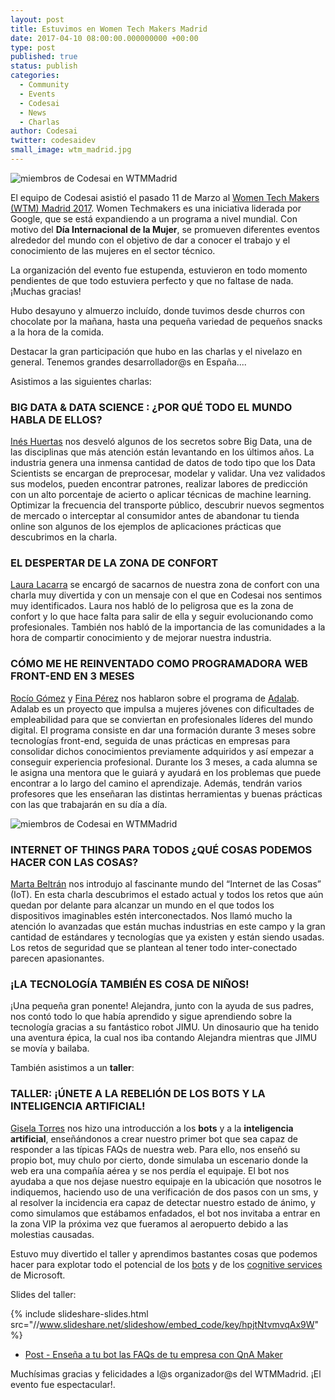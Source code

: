```yaml
---
layout: post
title: Estuvimos en Women Tech Makers Madrid
date: 2017-04-10 08:00:00.000000000 +00:00
type: post
published: true
status: publish
categories:
  - Community
  - Events
  - Codesai
  - News
  - Charlas
author: Codesai
twitter: codesaidev
small_image: wtm_madrid.jpg
---
```


<img src="/assets/small_codesai_en_wtm.jpg" alt="miembros de Codesai en WTMMadrid">

El equipo de Codesai asistió el pasado 11 de Marzo al [Women Tech Makers (WTM) Madrid 2017](http://wtm.gdgmadrid.es/). Women Techmakers es una iniciativa liderada por Google, que se está expandiendo a un programa a nivel mundial. Con motivo del **Día Internacional de la Mujer**, se promueven diferentes eventos alrededor del mundo con el objetivo de dar a conocer el trabajo y el conocimiento de las mujeres en el sector técnico.

La organización del evento fue estupenda, estuvieron en todo momento pendientes de que todo estuviera perfecto y que no faltase de nada. ¡Muchas gracias!

Hubo desayuno y almuerzo incluído, donde tuvimos desde churros con chocolate por la mañana, hasta una pequeña variedad de pequeños snacks a la hora de la comida.

Destacar la gran participación que hubo en las charlas y el nivelazo en general. Tenemos grandes desarrollador@s en España....

Asistimos a las siguientes charlas:

### BIG DATA & DATA SCIENCE : ¿POR QUÉ TODO EL MUNDO HABLA DE ELLOS?
[Inés Huertas](https://twitter.com/quierodata) nos desveló algunos de los secretos sobre Big Data, una de las disciplinas que más atención están levantando en los últimos años. La industria genera una inmensa cantidad de datos de todo tipo que los Data Scientists se encargan de preprocesar, modelar y validar. Una vez validados sus modelos, pueden encontrar patrones, realizar labores de predicción con un alto porcentaje de acierto o aplicar técnicas de machine learning. Optimizar la frecuencia del transporte público, descubrir nuevos segmentos de mercado o interceptar al consumidor antes de abandonar tu tienda online son algunos de los ejemplos de aplicaciones prácticas que descubrimos en la charla.

### EL DESPERTAR DE LA ZONA DE CONFORT
[Laura Lacarra](https://twitter.com/LauraLacarra)  se encargó de sacarnos de nuestra zona de confort con una charla muy divertida y con un mensaje con el que en Codesai nos sentimos muy identificados. Laura nos habló de lo peligrosa que es la zona de confort y lo que hace falta para salir de ella y seguir evolucionando como profesionales. También nos habló de la importancia de las comunidades a la hora de compartir conocimiento y de mejorar nuestra industria.

### CÓMO ME HE REINVENTADO COMO PROGRAMADORA WEB FRONT-END EN 3 MESES
[Rocío Gómez](https://twitter.com/txutxina91) y [Fina Pérez](https://twitter.com/finuka) nos hablaron sobre el programa de [Adalab](http://adalab.es/). Adalab es un proyecto que impulsa a mujeres jóvenes con dificultades de empleabilidad para que se conviertan en profesionales líderes del mundo digital. El programa consiste en dar una formación durante 3 meses sobre tecnologías front-end, seguida de unas prácticas en empresas para consolidar dichos conocimientos previamente adquiridos y así empezar a conseguir experiencia profesional. Durante los 3 meses, a cada alumna se le asigna una mentora que le guiará y ayudará en los problemas que puede encontrar a lo largo del camino el aprendizaje. Además, tendrán varios profesores que les enseñaran las distintas herramientas y buenas prácticas con las que trabajarán en su día a día.

<img src="/assets/rocio-adalab.jpg" alt="miembros de Codesai en WTMMadrid">

### INTERNET OF THINGS PARA TODOS ¿QUÉ COSAS PODEMOS HACER CON LAS COSAS?
[Marta Beltrán](https://twitter.com/experiencia_T) nos introdujo al fascinante mundo del “Internet de las Cosas” (IoT). En esta charla descubrimos el estado actual y todos los retos que aún quedan por delante para alcanzar un mundo en el que todos los dispositivos imaginables estén interconectados. Nos llamó mucho la atención lo avanzadas que están muchas industrias en este campo y la gran cantidad de estándares y tecnologías que ya existen y están siendo usadas. Los retos de seguridad que se plantean al tener todo inter-conectado parecen apasionantes.

### ¡LA TECNOLOGÍA TAMBIÉN ES COSA DE NIÑOS!
¡Una pequeña gran ponente! Alejandra, junto con la ayuda de sus padres, nos contó todo lo que había aprendido y sigue aprendiendo sobre la tecnología gracias a su fantástico robot JIMU. Un dinosaurio que ha tenido una aventura épica, la cual nos iba contando Alejandra mientras que JIMU se movía y bailaba.


También asistimos a un **taller**:

### TALLER: ¡ÚNETE A LA REBELIÓN DE LOS BOTS Y LA INTELIGENCIA ARTIFICIAL!
[Gisela Torres](https://twitter.com/0GiS0) nos hizo una introducción a los **bots** y a la **inteligencia artificial**, enseñándonos a crear nuestro primer bot que sea capaz de responder a las típicas FAQs de nuestra web. Para ello, nos enseñó su propio bot, muy chulo por cierto, donde simulaba un escenario donde la web era una compañía aérea y se nos perdía el equipaje. El bot nos ayudaba a que nos dejase nuestro equipaje en la ubicación que nosotros le indiquemos, haciendo uso de una verificación de dos pasos con un sms, y al resolver la incidencia era capaz de detectar nuestro estado de ánimo, y como simulamos que estábamos enfadados, el bot nos invitaba a entrar en la zona VIP la próxima vez que fueramos al aeropuerto debido a las molestias causadas.

Estuvo muy divertido el taller y aprendimos bastantes cosas que podemos hacer para explotar todo el potencial de los [bots](https://dev.botframework.com/) y de los [cognitive services](https://www.microsoft.com/cognitive-services/en-us/qnamaker) de Microsoft.

Slides del taller:

{% include slideshare-slides.html src="//www.slideshare.net/slideshow/embed_code/key/hpjtNtvmvqAx9W" %}

- [Post - Enseña a tu bot las FAQs de tu empresa con QnA Maker](https://www.returngis.net/2017/01/ensena-a-tu-bot-las-faqs-de-tu-empresa-con-qna-maker/)


Muchísimas gracias y felicidades a l@s organizador@s del WTMMadrid. ¡El evento fue espectacular!.